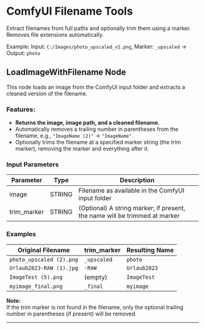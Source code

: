 # ComfyUI Filename Tools

Extract filenames from full paths and optionally trim them using a marker.
Removes file extensions automatically.

Example:
Input: `C:/Images/photo_upscaled_v1.png`, Marker: `_upscaled` → Output: `photo`

## LoadImageWithFilename Node

This node loads an image from the ComfyUI input folder and extracts a cleaned version of the filename.

### Features:
- **Returns the image, image path, and a cleaned filename.**
- Automatically removes a trailing number in parentheses from the filename, e.g., `"ImageName (2)"` → `"ImageName"`.
- Optionally trims the filename at a specified marker string (the trim marker), removing the marker and everything after it.

### Input Parameters

| Parameter    | Type   | Description                                                                |
|--------------|--------|----------------------------------------------------------------------------|
| image        | STRING | Filename as available in the ComfyUI input folder                          |
| trim_marker  | STRING | (Optional) A string marker; if present, the name will be trimmed at marker |

### Examples

| Original Filename          | trim_marker      | Resulting Name   |
|---------------------------|------------------|------------------|
| `photo_upscaled (2).png`  | `_upscaled`      | `photo`          |
| `Urlaub2023-RAW (1).jpg`  | `-RAW`           | `Urlaub2023`     |
| `ImageTest (5).png`       | (empty)          | `ImageTest`      |
| `myimage_final.png`       | `_final`         | `myimage`        |

**Note:**  
If the trim marker is not found in the filename, only the optional trailing number in parentheses (if present) will be removed.

---

